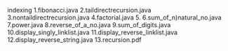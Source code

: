 indexing 
1.fibonacci.java
2.taildirectrecursion.java
3.nontaildirectrecursion.java
4.factorial.java
5.
6.sum_of_n)natural_no.java
7.power.java
8.reverse_of_a_no.java
9.sum_of_digits.java
10.display_singly_linklist.java
11.display_reverse_linklist.java
12.display_reverse_string.java
13.recursion.pdf
